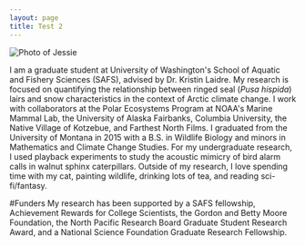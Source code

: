 ```yaml
---
layout: page
title: Test 2
---
```


![Photo of Jessie]("IMG_1930_2_resized.jpg")

I am a graduate student at University of Washington's School of Aquatic and
Fishery Sciences (SAFS), advised by Dr. Kristin Laidre. <!-- would be cool to link to her page -->
My research is focused on quantifying the relationship between ringed seal (*Pusa hispida*) lairs and snow characteristics
in the context of Arctic climate change. I work with collaborators at the Polar Ecosystems Program
at NOAA's Marine Mammal Lab, the University of Alaska Fairbanks, Columbia University,
the Native Village of Kotzebue, and Farthest North Films. I graduated from the University of Montana
in 2015 with a B.S. in Wildlife Biology and minors in Mathematics and Climate Change Studies.
For my undergraduate research, I used playback experiments to study the acoustic mimicry of bird alarm
calls in walnut sphinx caterpillars. Outside of my research, I love spending time with my cat,
painting wildlife, drinking lots of tea, and reading sci-fi/fantasy.

#Funders
My research has been supported by a SAFS fellowship, Achievement Rewards for College Scientists,
the Gordon and Betty Moore Foundation, the North Pacific Research Board Graduate Student
Research Award, and a National Science Foundation Graduate Research Fellowship.

